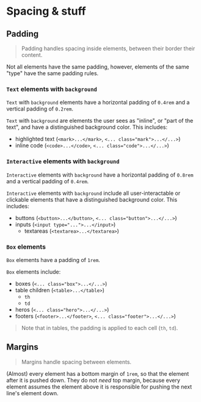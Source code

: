 # Spacing & stuff

## Padding

> Padding handles spacing inside elements, between their border their content.

Not all elements have the same padding, however, elements of the same "type" have the same padding rules.

### `Text` elements with `background`

`Text` with `background` elements have a horizontal padding of `0.4rem` and a vertical padding of `0.2rem`.

`Text` with `background` are elements the user sees as "inline", or "part of the text", and have a distinguished background color. This includes:

 - highlighted text (`<mark>...</mark>`, `<... class="mark">...</...>`)
 - inline code (`<code>...</code>`, `<... class="code">...</...>`)

### `Interactive` elements with `background`

`Interactive` elements with `background` have a horizontal padding of `0.8rem` and a vertical padding of `0.4rem`.

`Interactive` elements with `background` include all user-interactable or clickable elements that have a distinguished background color. This includes:

 - buttons (`<button>...</button>`, `<... class="button">...</...>`)
 - inputs (`<input type="...">...</input>`)
    - textareas (`<textarea>...</textarea>`)

### `Box` elements

`Box` elements have a padding of `1rem`.

`Box` elements include:
 - boxes (`<... class="box">...</...>`)
 - table children (`<table>...</table>`)
    - `th`
    - `td`
 - heros (`<... class="hero">...</...>`)
 - footers (`<footer>...</footer>`, `<... class="footer">...</...>`)

 > Note that in tables, the padding is applied to each cell (`th`, `td`).

## Margins

> Margins handle spacing between elements.

(Almost) every element has a bottom margin of `1rem`, so that the element after it is pushed down. They do not *need* top margin, because every element assumes the element above it is responsible for pushing the next line's element down.
